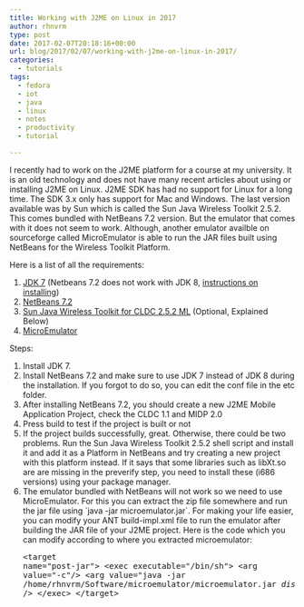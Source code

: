 ```yaml
---
title: Working with J2ME on Linux in 2017
author: rhnvrm
type: post
date: 2017-02-07T20:18:16+00:00
url: blog/2017/02/07/working-with-j2me-on-linux-in-2017/
categories:
  - tutorials
tags:
  - fedora
  - iot
  - java
  - linux
  - notes
  - productivity
  - tutorial

---
```

I recently had to work on the J2ME platform for a course at my university. It is an old technology and does not have many recent articles about using or installing J2ME on Linux. J2ME SDK has had no support for Linux for a long time. The SDK 3.x only has support for Mac and Windows. The last version available was by Sun which is called the Sun Java Wireless Toolkit 2.5.2. This comes bundled with NetBeans 7.2 version. But the emulator that comes with it does not seem to work. Although, another emulator availble on sourceforge called MicroEmulator is able to run the JAR files built using NetBeans for the Wireless Toolkit Platform.

Here is a list of all the requirements:

  1. [JDK 7][1] (Netbeans 7.2 does not work with JDK 8, [instructions on installing][2])
  2. [NetBeans 7.2][3]
  3.  [Sun Java Wireless Toolkit for CLDC 2.5.2 ML][4] (Optional, Explained Below)
  4. [MicroEmulator][5]

Steps:

  1. Install JDK 7.
  2. Install NetBeans 7.2 and make sure to use JDK 7 instead of JDK 8 during the installation. If you forgot to do so, you can edit the conf file in the etc folder.
  3. After installing NetBeans 7.2, you should create a new J2ME Mobile Application Project, check the CLDC 1.1 and MIDP 2.0
  4. Press build to test if the project is built or not
  5. If the project builds successfully, great. Otherwise, there could be two problems. Run the Sun Java Wireless Toolkit 2.5.2 shell script and install it and add it as a Platform in NetBeans and try creating a new project with this platform instead. If it says that some libraries such as libXt.so are are missing in the preverify step, you need to install these (i686 versions) using your package manager.
  6. The emulator bundled with NetBeans will not work so we need to use MicroEmulator. For this you can extract the zip file somewhere and run the jar file using \`java -jar microemulator.jar\`. For making your life easier, you can modify your ANT build-impl.xml file to run the emulator after building the JAR file of your J2ME project. Here is the code which you can modify according to where you extracted microemulator: <pre class="brush: xml; title: modification in the post-jar target; notranslate" title="modification in the post-jar target">&lt;target name="post-jar"&gt;
        &lt;exec executable="/bin/sh"&gt;
            &lt;arg value="-c"/&gt;
            &lt;arg value="java -jar /home/rhnvrm/Software/microemulator/microemulator.jar ${dist.dir}/${dist.jar}" /&gt;
        &lt;/exec&gt;
&lt;/target&gt;
</pre>

 [1]: http://www.oracle.com/technetwork/java/javase/downloads/java-archive-downloads-javase7-521261.html#jdk-7u80-oth-JPR
 [2]: https://docs.oracle.com/javase/7/docs/webnotes/install/linux/linux-jdk.html#install-64
 [3]: https://netbeans.org/downloads/7.2/
 [4]: http://www.oracle.com/technetwork/java/javasebusiness/downloads/java-archive-downloads-javame-419430.html#sun_java_wireless_toolkit-2.5.2-ml-oth-JPR
 [5]: https://sourceforge.net/projects/microemulator/